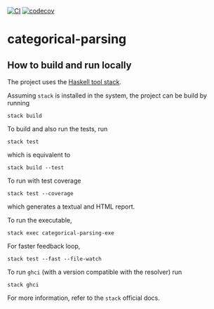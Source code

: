 [![CI](https://github.com/alessandrocandolini/categorical-parsing/actions/workflows/ci.yml/badge.svg)](https://github.com/alessandrocandolini/categorical-parsing/actions/workflows/ci.yml) [![codecov](https://codecov.io/gh/alessandrocandolini/categorical-parsing/branch/main/graph/badge.svg?token=0yn0y8khDX)](https://codecov.io/gh/alessandrocandolini/categorical-parsing)

# categorical-parsing

## How to build and run locally

The project uses the [Haskell tool stack](https://docs.haskellstack.org/en/stable/README/).

Assuming `stack` is installed in the system, the project can be build by running
```
stack build
```
To build and also run the tests, run
```
stack test
```
which is equivalent to
```
stack build --test
```
To run with test coverage
```
stack test --coverage
```
which generates a textual and HTML report.

To run the executable,
```
stack exec categorical-parsing-exe
```
For faster feedback loop,
```
stack test --fast --file-watch
```
To run `ghci` (with a version compatible with the resolver) run
```
stack ghci
```
For more information, refer to the `stack` official docs.
